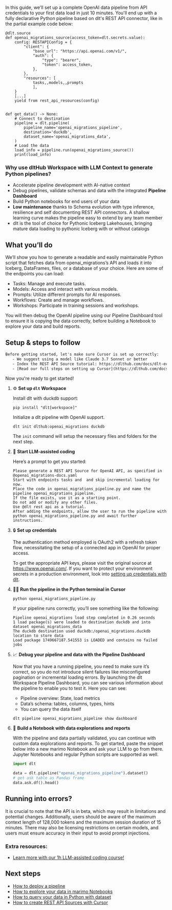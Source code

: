In this guide, we'll set up a complete OpenAI data pipeline from API credentials to your first data load in just 10 minutes. You'll end up with a fully declarative Python pipeline based on dlt's REST API connector, like in the partial example code below:

```python-outcome
@dlt.source
def openai_migrations_source(access_token=dlt.secrets.value):
    config: RESTAPIConfig = {
        "client": {
            "base_url": "https://api.openai.com/v1/",
            "auth": {
                "type": "bearer",
                "token": access_token,
            },
        },
        "resources": [
            tasks,,models,,prompts
            ],
    }
    [...]
    yield from rest_api_resources(config)


def get_data() -> None:
    # Connect to destination
    pipeline = dlt.pipeline(
        pipeline_name='openai_migrations_pipeline',
        destination='duckdb',
        dataset_name='openai_migrations_data', 
    )
    # Load the data
    load_info = pipeline.run(openai_migrations_source())
    print(load_info) 
```

### Why use dltHub Workspace with LLM Context to generate Python pipelines?

- Accelerate pipeline development with AI-native context
- Debug pipelines, validate schemas and data with the integrated **Pipeline Dashboard**
- Build Python notebooks for end users of your data
- **Low maintenance** thanks to Schema evolution with type inference, resilience and self documenting REST API connectors. A shallow learning curve makes the pipeline easy to extend by any team member
- dlt is the tool of choice for Pythonic Iceberg Lakehouses, bringing mature data loading to pythonic Iceberg with or without catalogs

## What you’ll do

We’ll show you how to generate a readable and easily maintainable Python script that fetches data from openai_migrations’s API and loads it into Iceberg, DataFrames, files, or a database of your choice. Here are some of the endpoints you can load:

- Tasks: Manage and execute tasks.
- Models: Access and interact with various models.
- Prompts: Utilize different prompts for AI responses.
- Workflows: Create and manage workflows.
- Workshops: Participate in training sessions and workshops.

You will then debug the OpenAI pipeline using our Pipeline Dashboard tool to ensure it is copying the data correctly, before building a Notebook to explore your data and build reports.

## Setup & steps to follow

```default
Before getting started, let's make sure Cursor is set up correctly:
   - We suggest using a model like Claude 3.7 Sonnet or better
   - Index the REST API Source tutorial: https://dlthub.com/docs/dlt-ecosystem/verified-sources/rest_api/ and add it to context as **@dlt rest api**
   - [Read our full steps on setting up Cursor](https://dlthub.com/docs/dlt-ecosystem/llm-tooling/cursor-restapi#23-configuring-cursor-with-documentation)
```

Now you're ready to get started!

1. ⚙️ **Set up `dlt` Workspace**
    
    Install dlt with duckdb support:
    ```shell
    pip install "dlt[workspace]"
    ```

    Initialize a dlt pipeline with OpenAI support.
    ```shell
    dlt init dlthub:openai_migrations duckdb
    ```

    The `init` command will setup the necessary files and folders for the next step.
    
2. 🤠 **Start LLM-assisted coding**
    
    Here’s a prompt to get you started:
    
    ```prompt
    Please generate a REST API Source for OpenAI API, as specified in @openai_migrations-docs.yaml 
    Start with endpoints tasks and  and skip incremental loading for now. 
    Place the code in openai_migrations_pipeline.py and name the pipeline openai_migrations_pipeline. 
    If the file exists, use it as a starting point. 
    Do not add or modify any other files. 
    Use @dlt rest api as a tutorial. 
    After adding the endpoints, allow the user to run the pipeline with python openai_migrations_pipeline.py and await further instructions.
    ```

    
3. 🔒 **Set up credentials** 
    
    The authentication method employed is OAuth2 with a refresh token flow, necessitating the setup of a connected app in OpenAI for proper access.
    
    To get the appropriate API keys, please visit the original source at https://www.openai.com/.
    If you want to protect your environment secrets in a production environment, look into [setting up credentials with dlt](https://dlthub.com/docs/walkthroughs/add_credentials).
    
4. 🏃‍♀️ **Run the pipeline in the Python terminal in Cursor**
    
    ```shell
    python openai_migrations_pipeline.py
    ```
    
    If your pipeline runs correctly, you’ll see something like the following:
    
    ```shell
    Pipeline openai_migrations load step completed in 0.26 seconds
    1 load package(s) were loaded to destination duckdb and into dataset openai_migrations_data
    The duckdb destination used duckdb:/openai_migrations.duckdb location to store data
    Load package 1749667187.541553 is LOADED and contains no failed jobs
    ```
    
5. 📈 **Debug your pipeline and data with the Pipeline Dashboard**

    Now that you have a running pipeline, you need to make sure it’s correct, so you do not introduce silent failures like misconfigured pagination or incremental loading errors. By launching the dlt Workspace Pipeline Dashboard, you can see various information about the pipeline to enable you to test it. Here you can see:
    - Pipeline overview: State, load metrics
    - Data’s schema: tables, columns, types, hints
    - You can query the data itself
    
    ```shell
    dlt pipeline openai_migrations_pipeline show dashboard
    ```
    
6. 🐍 **Build a Notebook with data explorations and reports**

    With the pipeline and data partially validated, you can continue with custom data explorations and reports. To get started, paste the snippet below into a new marimo Notebook and ask your LLM to go from there. Jupyter Notebooks and regular Python scripts are supported as well.

    
    ```python
    import dlt

   data = dlt.pipeline("openai_migrations_pipeline").dataset()
   # get ask table as Pandas frame
   data.ask.df().head()
    ```

## Running into errors?

It is crucial to note that the API is in beta, which may result in limitations and potential changes. Additionally, users should be aware of the maximum context length of 128,000 tokens and the maximum session duration of 15 minutes. There may also be licensing restrictions on certain models, and users must ensure accuracy in their input to avoid prompt injections.

### Extra resources:

- [Learn more with our 1h LLM-assisted coding course!](https://www.youtube.com/watch?v=GGid70rnJuM)

## Next steps

- [How to deploy a pipeline](https://dlthub.com/docs/walkthroughs/deploy-a-pipeline)
- [How to explore your data in marimo Notebooks](https://dlthub.com/docs/general-usage/dataset-access/marimo)
- [How to query your data in Python with dataset](https://dlthub.com/docs/general-usage/dataset-access/dataset)
- [How to create REST API Sources with Cursor](https://dlthub.com/docs/dlt-ecosystem/llm-tooling/cursor-restapi)
